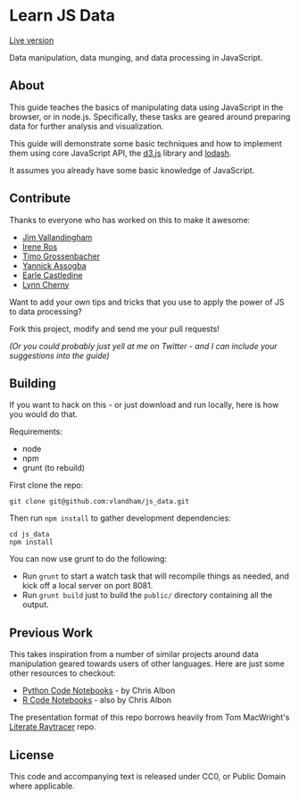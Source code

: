 # Learn JS Data

[Live version](http://learnjsdata.com/)

Data manipulation, data munging, and data processing in JavaScript.

## About

This guide teaches the basics of manipulating data using JavaScript in the
browser, or in node.js. Specifically, these tasks are geared around preparing
data for further analysis and visualization.

This guide will demonstrate some basic techniques and how to implement them
using core JavaScript API, the [d3.js](http://d3js.org/) library and [lodash](http://lodash.com/).

It assumes you already have some basic knowledge of JavaScript.

## Contribute

Thanks to everyone who has worked on this to make it awesome:

- [Jim Vallandingham](https://twitter.com/vlandham)
- [Irene Ros](https://twitter.com/ireneros)
- [Timo Grossenbacher](https://twitter.com/grssnbchr)
- [Yannick Assogba](https://twitter.com/tafsiri)
- [Earle Castledine](https://twitter.com/mrspeaker)
- [Lynn Cherny](https://twitter.com/arnicas)

Want to add your own tips and tricks that you use to apply the power of JS to data processing?

Fork this project, modify and send me your pull requests!

_(Or you could probably just yell at me on Twitter - and I can include your suggestions into the guide)_

## Building

If you want to hack on this - or just download and run locally, here is how you would do that.

Requirements:

* node
* npm
* grunt (to rebuild)

First clone the repo:

```
git clone git@github.com:vlandham/js_data.git
```

Then run `npm install` to gather development dependencies:

```
cd js_data
npm install
```

You can now use grunt to do the following:

* Run `grunt` to start a watch task that will recompile things as needed, and kick off a local server on port 8081.
* Run `grunt build` just to build the `public/` directory containing all the output.

## Previous Work

This takes inspiration from a number of similar projects around data manipulation geared towards users of other languages. Here are just some other resources to checkout:

- [Python Code Notebooks](http://nbviewer.ipython.org/github/chrisalbon/code_py/tree/master/) - by Chris Albon
- [R Code Notebooks](https://github.com/chrisalbon/code_r) - also by Chris Albon

The presentation format of this repo borrows heavily from Tom MacWright's [Literate Raytracer](https://github.com/tmcw/literate-raytracer) repo.

## License

This code and accompanying text is released under CC0, or Public Domain where applicable.

